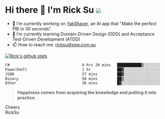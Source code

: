 # Hi there 👋 I'm Rick Su ![](https://komarev.com/ghpvc/?username=ricksu978)
<!--
**ricksu978/ricksu978** is a ✨ _special_ ✨ repository because its `README.md` (this file) appears on your GitHub profile.

Here are some ideas to get you started:
-->
- 🔭 I’m currently working on [YakShaver](https://yakshaver.ai/), an AI app that "Make the perfect PBI in 30 seconds".
- 🌱 I’m currently learning Domain-Driven Design (DDD) and Acceptance Test-Driven Development (ATDD)
- 📫 How to reach me: ricksu@ssw.com.au
<!--
- 👯 I’m looking to collaborate on ...
- 🤔 I’m looking for help with ...
- 💬 Ask me about ...
-->
<!--
- 😄 Pronouns: ...
- ⚡ Fun fact: ...
-->
[![Rick's github stats](https://github-readme-stats.vercel.app/api?username=ricksu978&theme=dark)](https://github.com/ricksu978/ricksu978)

<!--START_SECTION:waka-->

```txt
C#                                 4 hrs 20 mins   ███████████▒░░░░░░░░░░░░░   45.80 %
PowerShell                         1 hr            ██▓░░░░░░░░░░░░░░░░░░░░░░   10.72 %
JSON                               57 mins         ██▓░░░░░░░░░░░░░░░░░░░░░░   10.09 %
Binary                             50 mins         ██▒░░░░░░░░░░░░░░░░░░░░░░   08.96 %
Other                              36 mins         █▓░░░░░░░░░░░░░░░░░░░░░░░   06.46 %
```

<!--END_SECTION:waka-->

> **Happiness comes from acquiring the knowledge and putting it into practice.**

Cheers  
RickSu 
